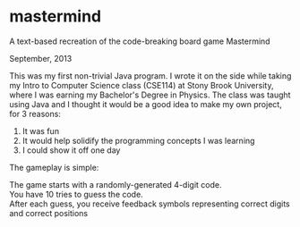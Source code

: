 # mastermind
A text-based recreation of the code-breaking board game Mastermind

September, 2013

This was my first non-trivial Java program. I wrote it on the side while taking my Intro to Computer Science class (CSE114) at Stony Brook University, where I was earning my Bachelor's Degree in Physics. The class was taught using Java and I thought it would be a good idea to make my own project, for 3 reasons:

1. It was fun
2. It would help solidify the programming concepts I was learning
3. I could show it off one day

The gameplay is simple:  

The game starts with a randomly-generated 4-digit code.  
You have 10 tries to guess the code.  
After each guess, you receive feedback symbols representing correct digits and correct positions
